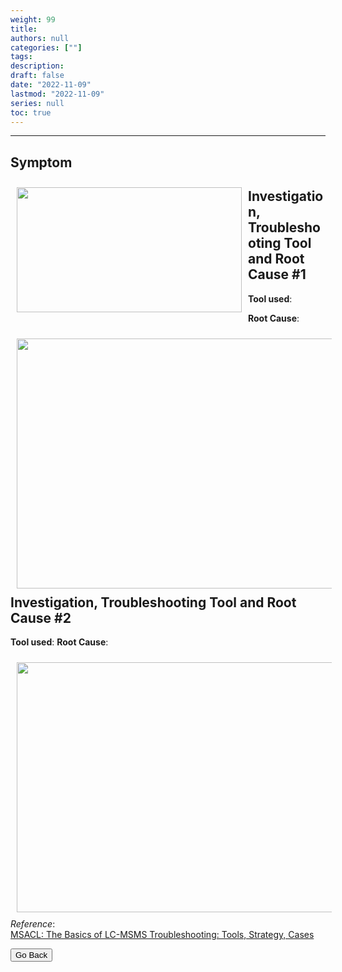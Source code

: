 ```yaml
---
weight: 99
title: 
authors: null
categories: [""]
tags: 
description:  
draft: false
date: "2022-11-09"
lastmod: "2022-11-09"
series: null
toc: true
---
```




<!--more-->
---

## Symptom
<div class = "row">
<img width ="360" height= "200" src = "/docs/images/" style ="float: left" HSPACE="10" VSPACE="10"/>  
<figure></figure> 
</div>

## Investigation, Troubleshooting Tool and Root Cause #1

<b>Tool used</b>: 

<b>Root Cause</b>: 

<div class = "row">
<img width ="720" height= "400" src = "/docs/images/" style ="float: left" HSPACE="10" VSPACE="10"/>  
<figure> </figure>
</div>

## Investigation, Troubleshooting Tool and Root Cause #2

<b>Tool used</b>: 
<b>Root Cause</b>: 

<div class = "row">
<img width ="720" height= "400" src = "/docs/images/" style ="float: left" HSPACE="10" VSPACE="10"/>
 
</div>

*Reference*:  
[MSACL: The Basics of LC-MSMS Troubleshooting: Tools, Strategy, Cases](https://www.msacl.org/index.php?header=Learning_Center&tab=Video_Library&subtab=Search_Video_Library)  

<button class="button" onclick="history.back()">Go Back</button>